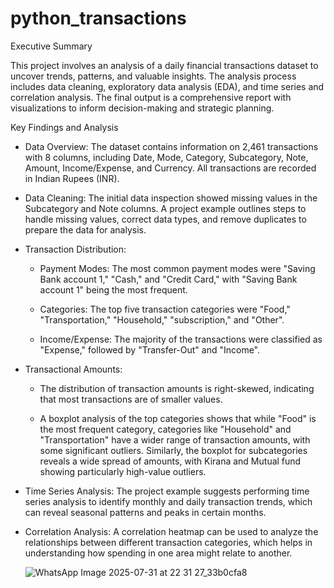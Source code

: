 # python_transactions


Executive Summary

This project involves an analysis of a daily financial transactions dataset to uncover trends, patterns, and valuable insights. The analysis process includes data cleaning, exploratory data analysis (EDA), and time series and correlation analysis. The final output is a comprehensive report with visualizations to inform decision-making and strategic planning.



Key Findings and Analysis

 * Data Overview: The dataset contains information on 2,461 transactions with 8 columns, including Date, Mode, Category, Subcategory, Note, Amount, Income/Expense, and Currency. All transactions are recorded in Indian Rupees (INR).
   
 * Data Cleaning: The initial data inspection showed missing values in the Subcategory and Note columns. A project example outlines steps to handle missing values, correct data types, and remove duplicates to prepare the data for analysis.


   
 * Transaction Distribution:
   
   * Payment Modes: The most common payment modes were "Saving Bank account 1," "Cash," and "Credit Card," with "Saving Bank account 1" being the most frequent.
     
   * Categories: The top five transaction categories were "Food," "Transportation," "Household," "subscription," and "Other".
     
   * Income/Expense: The majority of the transactions were classified as "Expense," followed by "Transfer-Out" and "Income".


     
 * Transactional Amounts:
   
   * The distribution of transaction amounts is right-skewed, indicating that most transactions are of smaller values.
     
   * A boxplot analysis of the top categories shows that while "Food" is the most frequent category, categories like "Household" and "Transportation" have a wider range of transaction amounts, with some significant outliers. Similarly, the boxplot for subcategories reveals a wide spread of amounts, with Kirana and Mutual fund showing particularly high-value outliers.
     
 * Time Series Analysis: The project example suggests performing time series analysis to identify monthly and daily transaction trends, which can reveal seasonal patterns and peaks in certain months.
   
 * Correlation Analysis: A correlation heatmap can be used to analyze the relationships between different transaction categories, which helps in understanding how spending in one area might relate to another.



   ![WhatsApp Image 2025-07-31 at 22 31 27_33b0cfa8](https://github.com/user-attachments/assets/6ae73fb7-929e-48ca-828d-2c5806988bd3)


